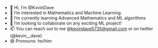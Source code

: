 - 👋 Hi, I’m @KxvinDave
- 👀 I’m interested in Mathematics and Machine Learning.
- 🌱 I’m currently learning Advanced Mathematics and ML algorithms
- 💞️ I’m looking to collaborate on any exciting ML project!
- 📫 You can reach out to me @kevindave5735@gmail.com or on twitter (@kevin__dave)
- 😄 Pronouns: he/him

<!---
KxvinDave/KxvinDave is a ✨ special ✨ repository because its `README.md` (this file) appears on your GitHub profile.
You can click the Preview link to take a look at your changes.
--->
